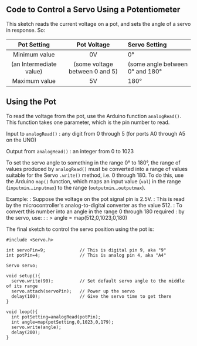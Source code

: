 ## Code to Control a Servo Using a Potentiometer ##

This sketch reads the current voltage on a pot, and sets the angle of a servo
in response.  So:

| Pot Setting             | Pot Voltage                    | Servo Setting                   |
|:-----------------------:|:------------------------------:|:--------------------------------|
| Minimum value           | 0V                             | 0°                              |
| (an Intermediate value) | (some voltage between 0 and 5) | (some angle between 0° and 180° |
| Maximum value           | 5V                             | 180°                            |

## Using the Pot ##

To read the voltage from the pot, use the Arduino function `analogRead()`.  This function
takes one parameter, which is the pin number to read.  

Input to `analogRead()`
: any digit from 0 through 5 (for ports A0 through A5 on the UNO)

Output from `analogRead()`
: an integer from 0 to 1023

To set the servo angle to something in the range 0° to 180°, the range of values
produced by `analogRead()` must be converted into a range of values suitable for 
the Servo `.write()` method, i.e. 0 through 180.  To do this, use the Arduino `map()`
function, which maps an input value (`val`) in the range (`inputmin`...`inputmax`) 
to the range (`outputmin`...`outputmax`).  

Example: 
: Suppose the voltage on the pot signal pin is 2.5V. 
: This is read by the microcontroller's analog-to-digital converter as the value 512.
: To convert this number into an angle in the range 0 through 180 required
: by the servo, use:
:
: >     angle = map(512,0,1023,0,180) 

The final sketch to control the servo position using the pot is:

    #include <Servo.h>
    
    int servoPin=9;             // This is digital pin 9, aka "9"
    int potPin=4;               // This is analog pin 4, aka "A4"

    Servo servo;
    
    void setup(){  
      servo.write(90);          // Set default servo angle to the middle of its range
      servo.attach(servoPin);   // Power up the servo
      delay(100);               // Give the servo time to get there
    }
    
    void loop(){
      int potSetting=analogRead(potPin);
      int angle=map(potSetting,0,1023,0,179);
      servo.write(angle);
      delay(200);
    }
